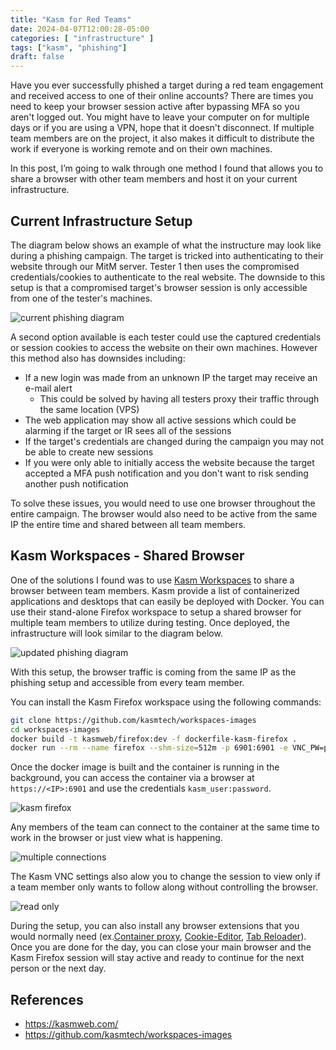 ```yaml
---
title: "Kasm for Red Teams"
date: 2024-04-07T12:00:28-05:00
categories: [ "infrastructure" ]
tags: ["kasm", "phishing"]
draft: false
---
```


Have you ever successfully phished a target during a red team engagement and received access to one of their online accounts? There are times you need to keep your browser session active after bypassing MFA so you aren't logged out. You might have to leave your computer on for multiple days or if you are using a VPN, hope that it doesn't disconnect. If multiple team members are on the project, it also makes it difficult to distribute the work if everyone is working remote and on their own machines.

In this post, I’m going to walk through one method I found that allows you to share a browser with other team members and host it on your current infrastructure.

## Current Infrastructure Setup

The diagram below shows an example of what the instructure may look like during a phishing campaign. The target is tricked into authenticating to their website through our MitM server. Tester 1 then uses the compromised credentials/cookies to authenticate to the real website. The downside to this setup is that a compromised target's browser session is only accessible from one of the tester's machines.

![current phishing diagram](/img/Kasm/current-phishing-diagram.png)

 A second option available is each tester could use the captured credentials or session cookies to access the website on their own machines. However this method also has downsides including:
- If a new login was made from an unknown IP the target may receive an e-mail alert
    - This could be solved by having all testers proxy their traffic through the same location (VPS)
- The web application may show all active sessions which could be alarming if the target or IR sees all of the sessions
- If the target's credentials are changed during the campaign you may not be able to create new sessions
- If you were only able to initially access the website because the target accepted a MFA push notification and you don't want to risk sending another push notification

To solve these issues, you would need to use one browser throughout the entire campaign. The browser would also need to be active from the same IP the entire time and shared between all team members.


## Kasm Workspaces - Shared Browser

One of the solutions I found was to use [Kasm Workspaces](https://kasmweb.com/) to share a browser between team members. Kasm provide a list of containerized applications and desktops that can easily be deployed with Docker. You can use their stand-alone Firefox workspace to setup a shared browser for multiple team members to utilize during testing. Once deployed, the infrastructure will look similar to the diagram below.

![updated phishing diagram](/img/Kasm/updated-phishing-diagram.png)

With this setup, the browser traffic is coming from the same IP as the phishing setup and accessible from every team member.

You can install the Kasm Firefox workspace using the following commands:

```bash
git clone https://github.com/kasmtech/workspaces-images
cd workspaces-images
docker build -t kasmweb/firefox:dev -f dockerfile-kasm-firefox .
docker run --rm --name firefox --shm-size=512m -p 6901:6901 -e VNC_PW=password -d kasmweb/firefox:dev
```

Once the docker image is built and the container is running in the background, you can access the container via a browser at `https://<IP>:6901` and use the credentials `kasm_user:password`.

![kasm firefox](/img/Kasm/kasm-firefox.png)

Any members of the team can connect to the container at the same time to work in the browser or just view what is happening.

![multiple connections](/img/Kasm/multiple-connections.png)

The Kasm VNC settings also alow you to change the session to view only if a team member only wants to follow along without controlling the browser.

![read only](/img/Kasm/read-only.png)

During the setup, you can also install any browser extensions that you would normally need (ex.[Container proxy](https://addons.mozilla.org/en-US/firefox/addon/container-proxy/?utm_source=addons.mozilla.org&utm_medium=referral&utm_content=search), [Cookie-Editor](https://addons.mozilla.org/en-US/firefox/addon/cookie-editor/), [Tab Reloader](https://addons.mozilla.org/en-US/firefox/addon/tab-reloader/)). Once you are done for the day, you can close your main browser and the Kasm Firefox session will stay active and ready to continue for the next person or the next day.


## References

- https://kasmweb.com/
- https://github.com/kasmtech/workspaces-images
